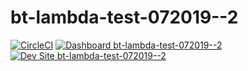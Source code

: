 # bt-lambda-test-072019--2

[![CircleCI](https://circleci.com/gh/rvtraveller/bt-lambda-test-072019--2.svg?style=shield)](https://circleci.com/gh/rvtraveller/bt-lambda-test-072019--2)
[![Dashboard bt-lambda-test-072019--2](https://img.shields.io/badge/dashboard-bt_lambda_test_072019__2-yellow.svg)](https://dashboard.pantheon.io/sites/d9b00c11-f20e-4825-9481-f47dee3fe854#dev/code)
[![Dev Site bt-lambda-test-072019--2](https://img.shields.io/badge/site-bt_lambda_test_072019__2-blue.svg)](http://dev-bt-lambda-test-072019--2.pantheonsite.io/)